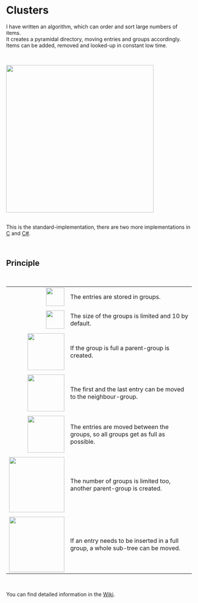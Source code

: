 <h1>Clusters</h1>

<p>
I have written an algorithm, which can order and sort large numbers of items.<br />
It creates a pyramidal directory, moving entries and groups accordingly.<br />
Items can be added, removed and looked-up in constant low time.
</p><br />

<img src="https://github.com/user-attachments/assets/25a5f9b2-fbf7-4be2-85fd-642b8ce59aaf" width="400" /><br />
<br />

<p>
This is the standard-implementation, there are two more implementations in <a href="https://github.com/svenbieg/Heap">C</a> and <a href="https://github.com/svenbieg/Clusters.NET">C#</a>.
</p>
<br />

<h2>Principle</h2>
<br />

<table>
	<tr>
		<td><img src="https://github.com/user-attachments/assets/4901aa2d-e7a3-4367-aab3-cd1a7827de4f" width="50" align="right" /></td>
		<td>The entries are stored in groups.</td>
	</tr><tr><td></td></tr><tr>
		<td><img src="https://github.com/user-attachments/assets/ad42262d-21e7-4749-a099-f22a6c61671d" width="50" align="right" /></td>
		<td>The size of the groups is limited and 10 by default.</td>
	</tr><tr><td></td></tr><tr>
		<td><img src="https://github.com/user-attachments/assets/ac228371-af19-45e8-a9f6-7758389612c5" width="100" align="right" /></td>
		<td>If the group is full a parent-group is created.</td>
	</tr><tr><td></td></tr><tr>
		<td><img src="https://github.com/user-attachments/assets/4ec67147-7d1c-40fd-9226-54c66f51f365" width="100" align="right" /></td>
		<td>The first and the last entry can be moved to the neighbour-group.</td>
	</tr><tr><td></td></tr><tr>
		<td><img src="https://github.com/user-attachments/assets/f4f968e2-2065-4979-bd5e-40edd734ef5b" width="100" align="right" /></td>
		<td>The entries are moved between the groups, so all groups get as full as possible.</td>
	</tr><tr><td></td></tr><tr>
		<td><img src="https://github.com/user-attachments/assets/523f36fd-bdfe-4978-9fff-b5975829c00e" width="150" /></td>
		<td>The number of groups is limited too, another parent-group is created.</td>
	</tr><tr><td></td></tr><tr>
		<td><img src="https://github.com/user-attachments/assets/624247eb-18b7-4247-8c56-eaccc59c2340" width="150" /></td>
		<td>If an entry needs to be inserted in a full group, a whole sub-tree can be moved.</td>
	</tr>
</table><br />

<p>
You can find detailed information in the
<a href="https://github.com/svenbieg/Clusters/wiki/Home">Wiki</a>.
</p>
